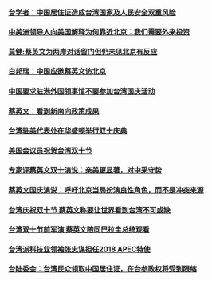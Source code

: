 #### [台学者：中国居住证造成台湾国家及人民安全双重风险](../pages/zivymejqv_/4610673.md?t=10130933) 

#### [中美洲领导人向美国解释为何靠近北京：我们需要外来投资](../pages/zivymejqv_/4610516.md?t=10130933) 

#### [莫健:蔡英文为两岸对话留门但仍未见北京有反应](../pages/zivymejqv_/4609939.md?t=10130933) 

#### [白邦瑞：中国应邀蔡英文访北京](../pages/zivymejqv_/4609864.md?t=10130933) 

#### [中国要求驻港外国领事馆不要参加台湾国庆活动](../pages/zivymejqv_/4609397.md?t=10130933) 

#### [蔡英文：看到新南向政策成果](../pages/zivymejqv_/4609007.md?t=10130933) 

#### [台湾驻美代表处在华盛顿举行双十庆典](../pages/zivymejqv_/4608791.md?t=10130933) 

#### [美国会议员祝贺台湾双十节](../pages/zivymejqv_/4608272.md?t=10130933) 

#### [专家评蔡英文双十演说：亲美更显著，对中采守势](../pages/zivymejqv_/4608263.md?t=10130933) 

#### [蔡英文国庆演说：呼吁北京当局扮演良性角色，而不是冲突来源](../pages/zivymejqv_/4607237.md?t=10130933) 

#### [台湾庆祝双十节 蔡英文称要让世界看到台湾不可或缺](../pages/zivymejqv_/4607141.md?t=10130933) 

#### [台湾双十节前军演 蔡英文陪同巴拉圭总统观看](../pages/zivymejqv_/4605560.md?t=10130933) 

#### [台湾派科技业领袖张忠谋担任2018 APEC特使](../pages/zivymejqv_/4604369.md?t=10130933) 

#### [台陆委会：台湾民众领取中国居住证，在台参政权将受到限缩](../pages/zivymejqv_/4604166.md?t=10130933) 

